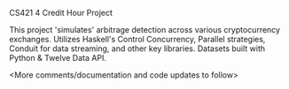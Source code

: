 CS421 4 Credit Hour Project

This project 'simulates' arbitrage detection across various cryptocurrency exchanges. Utilizes Haskell's Control Concurrency, Parallel strategies, Conduit for 
data streaming, and other key libraries. Datasets built with Python & Twelve Data API. 

<More comments/documentation and code updates to follow>
